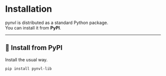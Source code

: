 # Installation

pynvl is distributed as a standard Python package.  
You can install it from **PyPI**.

---

## 🔹 Install from PyPI

Install the usual way.

```bash
pip install pynvl-lib
```
